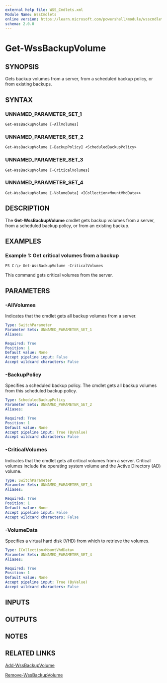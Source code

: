 ```yaml
---
external help file: WSS_Cmdlets.xml
Module Name: WssCmdlets
online version: https://learn.microsoft.com/powershell/module/wsscmdlets/get-wssbackupvolume?view=windowsserver2012-ps&wt.mc_id=ps-gethelp
schema: 2.0.0
---
```


# Get-WssBackupVolume

## SYNOPSIS
Gets backup volumes from a server, from a scheduled backup policy, or from existing backups.

## SYNTAX

### UNNAMED_PARAMETER_SET_1
```
Get-WssBackupVolume [-AllVolumes]
```

### UNNAMED_PARAMETER_SET_2
```
Get-WssBackupVolume [-BackupPolicy] <ScheduledBackupPolicy>
```

### UNNAMED_PARAMETER_SET_3
```
Get-WssBackupVolume [-CriticalVolumes]
```

### UNNAMED_PARAMETER_SET_4
```
Get-WssBackupVolume [-VolumeData] <ICollection<MountVhdData>>
```

## DESCRIPTION
The **Get-WssBackupVolume** cmdlet gets backup volumes from a server, from a scheduled backup policy, or from an existing backup.

## EXAMPLES

### Example 1: Get critical volumes from a backup
```
PS C:\> Get-WssBackupVolume -CriticalVolumes
```

This command gets critical volumes from the server.

## PARAMETERS

### -AllVolumes
Indicates that the cmdlet gets all  backup volumes from a server.

```yaml
Type: SwitchParameter
Parameter Sets: UNNAMED_PARAMETER_SET_1
Aliases: 

Required: True
Position: 1
Default value: None
Accept pipeline input: False
Accept wildcard characters: False
```

### -BackupPolicy
Specifies a scheduled backup policy.
The cmdlet gets all backup volumes from this scheduled backup policy.

```yaml
Type: ScheduledBackupPolicy
Parameter Sets: UNNAMED_PARAMETER_SET_2
Aliases: 

Required: True
Position: 1
Default value: None
Accept pipeline input: True (ByValue)
Accept wildcard characters: False
```

### -CriticalVolumes
Indicates that the cmdlet gets all critical volumes from a server.
Critical volumes include the operating system volume and the Active Directory (AD) volume.

```yaml
Type: SwitchParameter
Parameter Sets: UNNAMED_PARAMETER_SET_3
Aliases: 

Required: True
Position: 1
Default value: None
Accept pipeline input: False
Accept wildcard characters: False
```

### -VolumeData
Specifies a virtual hard disk (VHD) from which to retrieve the volumes.

```yaml
Type: ICollection<MountVhdData>
Parameter Sets: UNNAMED_PARAMETER_SET_4
Aliases: 

Required: True
Position: 1
Default value: None
Accept pipeline input: True (ByValue)
Accept wildcard characters: False
```

## INPUTS

## OUTPUTS

## NOTES

## RELATED LINKS

[Add-WssBackupVolume](./Add-WssBackupVolume.md)

[Remove-WssBackupVolume](./Remove-WssBackupVolume.md)

